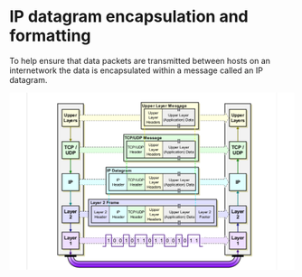 # IP datagram encapsulation and formatting

To help ensure that data packets are transmitted between hosts on an internetwork the data
is encapsulated within a message called an IP datagram.

![IP datagram encapsulation](ip_datagram_encapsulation.png)
